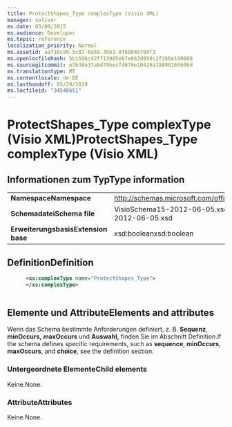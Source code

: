 ```yaml
---
title: ProtectShapes_Type complexType (Visio XML)
manager: soliver
ms.date: 03/09/2015
ms.audience: Developer
ms.topic: reference
localization_priority: Normal
ms.assetid: aaf16c99-5c87-0a58-39b3-8f8b045760f3
ms.openlocfilehash: 5b1596c42ff13985eb7e663d958c2f286e190808
ms.sourcegitcommit: e7b38e37a9d79becfd679e10420a19890165606d
ms.translationtype: MT
ms.contentlocale: de-DE
ms.lasthandoff: 05/29/2019
ms.locfileid: "34540651"
---
```

# <a name="protectshapes_type-complextype-visio-xml"></a><span data-ttu-id="a976c-102">ProtectShapes_Type complexType (Visio XML)</span><span class="sxs-lookup"><span data-stu-id="a976c-102">ProtectShapes_Type complexType (Visio XML)</span></span>

## <a name="type-information"></a><span data-ttu-id="a976c-103">Informationen zum Typ</span><span class="sxs-lookup"><span data-stu-id="a976c-103">Type information</span></span>

|||
|:-----|:-----|
|<span data-ttu-id="a976c-104">**Namespace**</span><span class="sxs-lookup"><span data-stu-id="a976c-104">**Namespace**</span></span> <br/> |http://schemas.microsoft.com/office/visio/2011/1/core  <br/> |
|<span data-ttu-id="a976c-105">**Schemadatei**</span><span class="sxs-lookup"><span data-stu-id="a976c-105">**Schema file**</span></span> <br/> |<span data-ttu-id="a976c-106">VisioSchema15-2012-06-05.xsd</span><span class="sxs-lookup"><span data-stu-id="a976c-106">VisioSchema15-2012-06-05.xsd</span></span>  <br/> |
|<span data-ttu-id="a976c-107">**Erweiterungsbasis**</span><span class="sxs-lookup"><span data-stu-id="a976c-107">**Extension base**</span></span> <br/> |<span data-ttu-id="a976c-108">xsd:boolean</span><span class="sxs-lookup"><span data-stu-id="a976c-108">xsd:boolean</span></span>  <br/> |
   
## <a name="definition"></a><span data-ttu-id="a976c-109">Definition</span><span class="sxs-lookup"><span data-stu-id="a976c-109">Definition</span></span>

```XML
      <xs:complexType name="ProtectShapes_Type">
      </xs:complexType>
      
```

## <a name="elements-and-attributes"></a><span data-ttu-id="a976c-110">Elemente und Attribute</span><span class="sxs-lookup"><span data-stu-id="a976c-110">Elements and attributes</span></span>

<span data-ttu-id="a976c-111">Wenn das Schema bestimmte Anforderungen definiert, z. B. **Sequenz**, **minOccurs,** **maxOccurs** und **Auswahl,** finden Sie im Abschnitt Definition.</span><span class="sxs-lookup"><span data-stu-id="a976c-111">If the schema defines specific requirements, such as **sequence**, **minOccurs**, **maxOccurs**, and **choice**, see the definition section.</span></span> 
  
### <a name="child-elements"></a><span data-ttu-id="a976c-112">Untergeordnete Elemente</span><span class="sxs-lookup"><span data-stu-id="a976c-112">Child elements</span></span>

<span data-ttu-id="a976c-113">Keine.</span><span class="sxs-lookup"><span data-stu-id="a976c-113">None.</span></span>
  
### <a name="attributes"></a><span data-ttu-id="a976c-114">Attribute</span><span class="sxs-lookup"><span data-stu-id="a976c-114">Attributes</span></span>

<span data-ttu-id="a976c-115">Keine.</span><span class="sxs-lookup"><span data-stu-id="a976c-115">None.</span></span>
  

